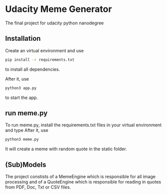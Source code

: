# Udacity Meme Generator

The final project for udacity python nanodegree


## Installation

Create an virtual environment and use
```bash
pip install -r requirements.txt
```
to install all dependencies.

After it, use
```bash
python3 app.py
```
to start the app.

## run meme.py
To run meme.py, install the requirements.txt files in your virtual environment and type
After it, use
```bash
python3 meme.py
```
It will create a meme with random quote in the static folder.

## (Sub)Models
The project constists of a MemeEngine which is responsible for all image processing and of a QuoteEngine which is responsible for reading in quotes from PDF, Doc, Txt or CSV files. 